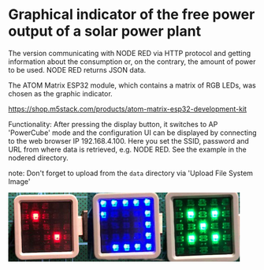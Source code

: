 # Graphical indicator of the free power output of a solar power plant

The version communicating with NODE RED via HTTP protocol and getting information about the consumption or, on the contrary, the amount of power to be used. NODE RED returns JSON data.

The ATOM Matrix ESP32 module, which contains a matrix of RGB LEDs, was chosen as the graphic indicator. 

https://shop.m5stack.com/products/atom-matrix-esp32-development-kit

Functionality:
After pressing the display button, it switches to AP 'PowerCube' mode and the configuration UI can be displayed by connecting to the web browser IP 192.168.4.100. Here you set the SSID, password and URL from where data is retrieved, e.g. NODE RED. See the example in the nodered directory.

note:
Don't forget to upload from the `data` directory via 'Upload File System Image'

![dice](dice.png)



